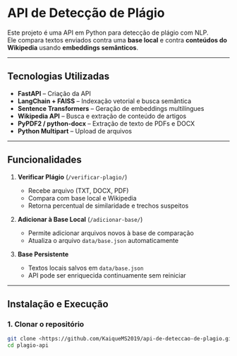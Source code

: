 # API de Detecção de Plágio 

Este projeto é uma API em Python para detecção de plágio com NLP.  
Ele compara textos enviados contra uma **base local** e contra **conteúdos do Wikipedia** usando **embeddings semânticos**.

---

## **Tecnologias Utilizadas**

- **FastAPI** – Criação da API
- **LangChain + FAISS** – Indexação vetorial e busca semântica
- **Sentence Transformers** – Geração de embeddings multilíngues
- **Wikipedia API** – Busca e extração de conteúdo de artigos
- **PyPDF2 / python-docx** – Extração de texto de PDFs e DOCX
- **Python Multipart** – Upload de arquivos

---

## **Funcionalidades**

1. **Verificar Plágio** (`/verificar-plagio/`)
   - Recebe arquivo (TXT, DOCX, PDF)
   - Compara com base local e Wikipedia
   - Retorna percentual de similaridade e trechos suspeitos

2. **Adicionar à Base Local** (`/adicionar-base/`)
   - Permite adicionar arquivos novos à base de comparação
   - Atualiza o arquivo `data/base.json` automaticamente

3. **Base Persistente**
   - Textos locais salvos em `data/base.json`
   - API pode ser enriquecida continuamente sem reiniciar

---

## **Instalação e Execução**

### **1. Clonar o repositório**
```bash
git clone <https://github.com/KaiqueMS2019/api-de-deteccao-de-plagio.git>
cd plagio-api
